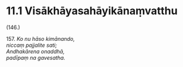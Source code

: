 

# 11.1 Visākhāyasahāyikānaṃvatthu



(146.)

157\. _Ko nu hāso kimānando,_  
_niccaṃ pajjalite sati;_  
_Andhakārena onaddhā,_  
_padīpaṃ na gavesatha._  




